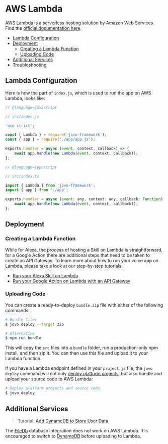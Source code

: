 # AWS Lambda

[AWS Lambda](https://aws.amazon.com/lambda/) is a serverless hosting solution by Amazon Web Services. Find the [official documentation here](http://docs.aws.amazon.com/lambda/latest/dg/welcome.html).

* [Lambda Configuration](#lambda-configuration)
* [Deployment](#deployment)
   * [Creating a Lambda Function](#creating-a-lambda-function)
   * [Uploading Code](#uploading-code)
* [Additional Services](#additional-services)
* [Troubleshooting](#troubleshooting)

## Lambda Configuration

Here is how the part of `index.js`, which is used to run the app on AWS Lambda, looks like: 

```javascript
// @language=javascript

// src/index.js

'use strict';

const { Lambda } = require('jovo-framework');
const { app } = require('./app/app.js');

exports.handler = async (event, context, callback) => {
    await app.handle(new Lambda(event, context, callback));
};

// @language=typescript

// src/index.ts

import { Lambda } from 'jovo-framework';
import { app } from './app';

exports.handler = async (event: any, context: any, callback: Function) => {
    await app.handle(new Lambda(event, context, callback));
};
```

## Deployment

### Creating a Lambda Function

While for Alexa, the process of hosting a Skill on Lambda is straightforward, for a Google Action there are additional steps that need to be taken to create an API Gateway. To learn more about how to run your voice app on Lambda, please take a look at our step-by-step tutorials:

* [Run your Alexa Skill on Lambda](https://www.jovo.tech/tutorials/alexa-skill-tutorial-nodejs/#aws-lambda)
* [Run your Google Action on Lambda with an API Gateway](https://www.jovo.tech/tutorials/host-google-action-on-lambda)

### Uploading Code

You can create a ready-to-deploy `bundle.zip` file with either of the following commands:

```sh
# Bundle files
$ jovo deploy --target zip

# Alternative
$ npm run bundle
```

This will copy the `src` files into a `bundle` folder, run a production-only npm install, and then zip it. You can then use this file and upload it to your Lambda function.

If you have a Lambda endpoint defined in your `project.js` file, the `jovo deploy` command will not only [deploy platform projects](../../workflows/project-lifecycle.md/#deploy-platform-projects '../project-lifecycle#deploy-platform-projects'), but also bundle and upload your source code to AWS Lambda:

```sh
# Deploy platform projects and source code
$ jovo deploy
```

## Additional Services

> Tutorial: [Add DynamoDB to Store User Data](https://www.jovo.tech/tutorials/add-dynamodb-database)

The [FileDb](../../integrations/databases/file-db.md '../databases/file-db') database integration does not work on AWS Lambda. It is encouraged to switch to [DynamoDB](../../integrations/databases/dynamodb.md '../databases/dynamodb') before uploading to Lambda.



<!--[metadata]: {"description": "Deploy your Alexa Skills and Google Actions on AWS Lambda with the Jovo Framework", "route": "hosting/aws-lambda"}-->
